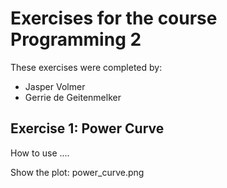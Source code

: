 # Exercises for the course Programming 2
These exercises were completed by:
- Jasper Volmer
- Gerrie de Geitenmelker

## Exercise 1: Power Curve
How to use ....

Show the plot:
power_curve.png


